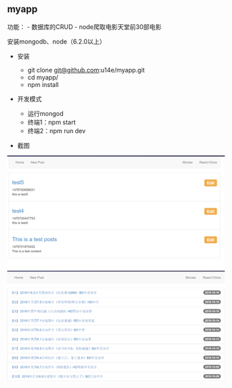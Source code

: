 ## myapp

功能：
    - 数据库的CRUD
    - node爬取电影天堂前30部电影

安装mongodb、node（6.2.0以上）

- 安装
    - git clone git@github.com:u14e/myapp.git
    - cd myapp/
    - npm install

- 开发模式
    - 运行mongod
    - 终端1：npm start
    - 终端2：npm run dev
- 截图

![airticle](./displayImg/1.png)
![movies](./displayImg/2.png)
